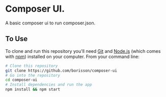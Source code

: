 # Composer UI.

A basic composer ui to run composer.json.

## To Use

To clone and run this repository you'll need [Git](https://git-scm.com) and [Node.js](https://nodejs.org/en/download/) (which comes with [npm](http://npmjs.com)) installed on your computer. From your command line:

```bash
# Clone this repository
git clone https://github.com/borisson/composer-ui
# Go into the repository
cd composer-ui
# Install dependencies and run the app
npm install && npm start
```

